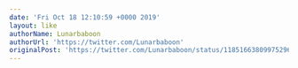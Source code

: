 ```yaml
---
date: 'Fri Oct 18 12:10:59 +0000 2019'
layout: like
authorName: Lunarbaboon
authorUrl: 'https://twitter.com/Lunarbaboon'
originalPost: 'https://twitter.com/Lunarbaboon/status/1185166380997529606'
---
```


